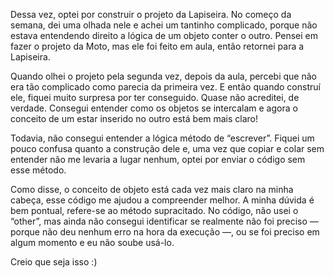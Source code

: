 Dessa vez, optei por construir o projeto da Lapiseira. No começo da semana, dei uma olhada nele e achei um tantinho complicado, porque não estava entendendo direito a lógica de um objeto conter o outro. Pensei em fazer o projeto da Moto, mas ele foi feito em aula, então retornei para a Lapiseira.

Quando olhei o projeto pela segunda vez, depois da aula, percebi que não era tão complicado como parecia da primeira vez. E então quando construí ele, fiquei muito surpresa por ter conseguido. Quase não acreditei, de verdade. Consegui entender como os objetos se intercalam e agora o conceito de um estar inserido no outro está bem mais claro!

Todavia, não consegui entender a lógica  método de “escrever”. Fiquei um pouco confusa quanto a construção dele e, uma vez que copiar e colar sem entender não me levaria a lugar nenhum, optei por enviar o código sem esse método.

Como disse, o conceito de objeto está cada vez mais claro na minha cabeça, esse código me ajudou a compreender melhor. A minha dúvida é bem pontual, refere-se ao método supracitado. No código, não usei o “other”, mas ainda não consegui identificar se realmente não foi preciso — porque não deu nenhum erro na hora da execução —, ou se foi preciso em algum momento e eu não soube usá-lo.

Creio que seja isso :)
